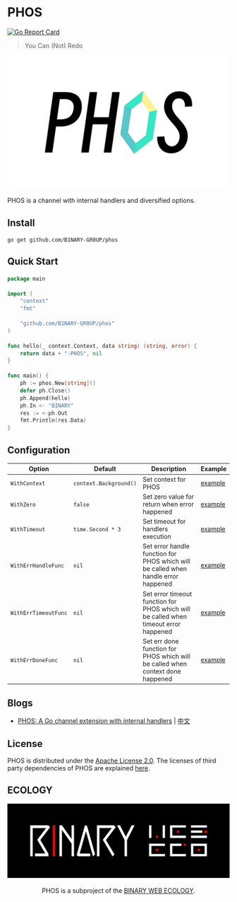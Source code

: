 # PHOS

[![Go Report Card](https://goreportcard.com/badge/github.com/B1NARY-GR0UP/phos)](https://goreportcard.com/report/github.com/B1NARY-GR0UP/phos)

> You Can (Not) Redo

![PHOS](images/PHOS.png)

PHOS is a channel with internal handlers and diversified options.

## Install

```shell
go get github.com/B1NARY-GR0UP/phos
```

## Quick Start

```go
package main

import (
    "context"
    "fmt"

    "github.com/B1NARY-GR0UP/phos"
)

func hello(_ context.Context, data string) (string, error) {
    return data + "-PHOS", nil
}

func main() {
    ph := phos.New[string]()
    defer ph.Close()
    ph.Append(hello)
    ph.In <- "BINARY"
    res := <-ph.Out
    fmt.Println(res.Data)
}
```

## Configuration

| Option               | Default                | Description                                                                          | Example                 |
|----------------------|------------------------|--------------------------------------------------------------------------------------|-------------------------|
| `WithContext`        | `context.Background()` | Set context for PHOS                                                                 | [example](phos_test.go) |
| `WithZero`           | `false`                | Set zero value for return when error happened                                        | [example](phos_test.go) |
| `WithTimeout`        | `time.Second * 3`      | Set timeout for handlers execution                                                   | [example](phos_test.go) |
| `WithErrHandleFunc`  | `nil`                  | Set error handle function for PHOS which will be called when handle error happened   | [example](phos_test.go) |
| `WithErrTimeoutFunc` | `nil`                  | Set error timeout function for PHOS which will be called when timeout error happened | [example](phos_test.go) |
| `WithErrDoneFunc`    | `nil`                  | Set err done function for PHOS which will be called when context done happened       | [example](phos_test.go) |

## Blogs

- [PHOS: A Go channel extension with internal handlers](https://dev.to/justlorain/phos-a-go-channel-extension-with-internal-handlers-4lad) | [中文](https://juejin.cn/post/7216236114981584953)

## License

PHOS is distributed under the [Apache License 2.0](./LICENSE). The licenses of third party dependencies of PHOS are explained [here](./licenses).

## ECOLOGY

<p align="center">
<img src="https://github.com/justlorain/justlorain/blob/main/images/BINARY-WEB-ECO.png" alt="BINARY-WEB-ECO"/>
<br/><br/>
PHOS is a subproject of the <a href="https://github.com/B1NARY-GR0UP">BINARY WEB ECOLOGY</a>.
</p>